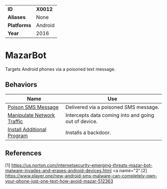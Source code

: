 |||
|---------|------------------------|
|**ID**|**X0012**|
|**Aliases**|None|
|**Platforms**|Android|
|**Year**| 2016 |


MazarBot
==========
Targets Android phones via a poisoned text message.

Behaviors
---------
|Name|Use|
|---------------------|-------------------------------------------------------|
|[Poison SMS Message](https://github.com/MBCProject/mbc-markdown/blob/master/initial-access/send-poison-text-msg.md) |Delivered via a poisoned SMS message.|
|[Manipulate Network Traffic](https://github.com/MBCProject/mbc-markdown/blob/master/impact/man-in-middle.md) | Intercepts data coming into and going out of device.|
|[Install Additional Program](https://github.com/MBCProject/mbc-markdown/blob/master/execution/install-prog.md) | Installs a backdoor.|

References
----------
<a name="1">[1]</a> 
https://us.norton.com/internetsecurity-emerging-threats-mazar-bot-malware-invades-and-erases-android-devices.html
<a name="2".[2]</a>
https://www.player.one/new-android-sms-malware-can-completely-own-your-phone-just-one-text-how-avoid-mazar-512363
 